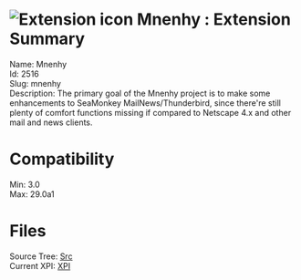# ![Extension icon](https://addons.thunderbird.net/user-media/addon_icons/2/2516-64.png?modified=1394202026) Mnenhy : Extension Summary

Name: Mnenhy  
Id: 2516  
Slug: mnenhy  
Description: The primary goal of the Mnenhy project is to make some enhancements to SeaMonkey MailNews/Thunderbird, since there're still plenty of comfort functions missing if compared to Netscape 4.x and other mail and news clients.
  

# Compatibility
Min: 3.0  
Max: 29.0a1  

# Files

Source Tree: [Src](C:/Dev/Thunderbird/ThunderKdB/xall/xOther/2516-mnenhy/src)  
Current XPI: [XPI](C:/Dev/Thunderbird/ThunderKdB/xall/xOther/2516-mnenhy/xpi)  



